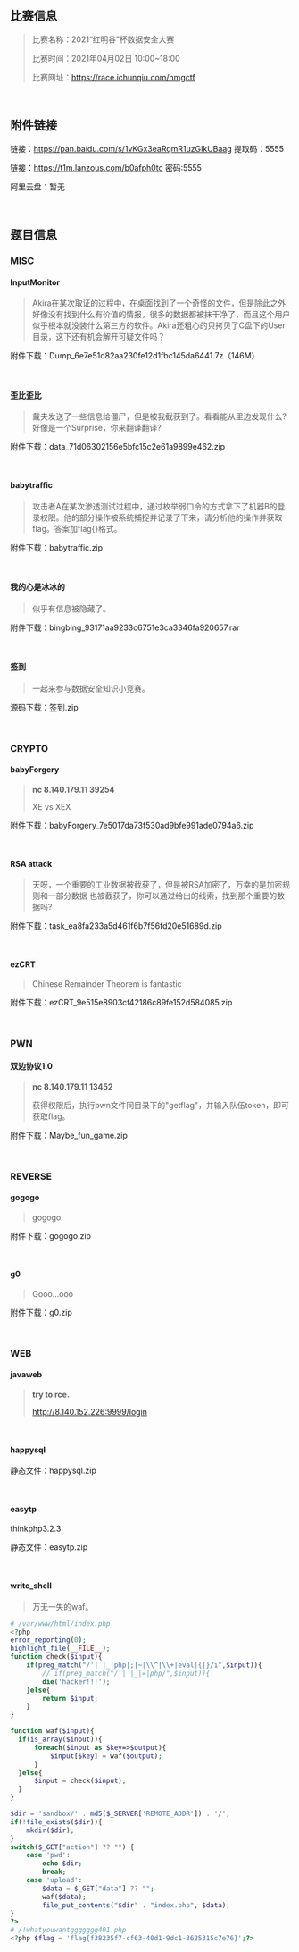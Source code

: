 ## 比赛信息

> 比赛名称：2021“红明谷”杯数据安全大赛
>
> 比赛时间：2021年04月02日 10:00~18:00
>
> 比赛网址：https://race.ichunqiu.com/hmgctf

<br/>

## 附件链接

链接：https://pan.baidu.com/s/1vKGx3eaRqmR1uzGIkUBaag 提取码：5555

链接：https://t1m.lanzous.com/b0afph0tc 密码:5555

阿里云盘：暂无

<br/>

## 题目信息

### MISC

#### InputMonitor

> Akira在某次取证的过程中，在桌面找到了一个奇怪的文件，但是除此之外好像没有找到什么有价值的情报，很多的数据都被抹干净了，而且这个用户似乎根本就没装什么第三方的软件。Akira还粗心的只拷贝了C盘下的User目录，这下还有机会解开可疑文件吗？

附件下载：Dump_6e7e51d82aa230fe12d1fbc145da6441.7z（146M）

<br/>

#### 歪比歪比

> 戴夫发送了一些信息给僵尸，但是被我截获到了。看看能从里边发现什么?好像是一个Surprise，你来翻译翻译?

附件下载：data_71d06302156e5bfc15c2e61a9899e462.zip

<br/>

#### babytraffic

> 攻击者A在某次渗透测试过程中，通过枚举弱口令的方式拿下了机器B的登录权限。他的部分操作被系统捕捉并记录了下来，请分析他的操作并获取flag。答案加flag{}格式。

附件下载：babytraffic.zip

<br/>

#### 我的心是冰冰的

> 似乎有信息被隐藏了。

附件下载：bingbing_93171aa9233c6751e3ca3346fa920657.rar

<br/>

#### 签到

> 一起来参与数据安全知识小竞赛。

源码下载：签到.zip

<br/>

### CRYPTO

#### babyForgery

> **nc 8.140.179.11 39254**
>
> XE vs XEX

附件下载：babyForgery_7e5017da73f530ad9bfe991ade0794a6.zip

<br/>

#### RSA attack

> 天呀，一个重要的工业数据被截获了，但是被RSA加密了，万幸的是加密规则和一部分数据 也被截获了，你可以通过给出的线索，找到那个重要的数据吗?

附件下载：task_ea8fa233a5d461f6b7f56fd20e51689d.zip

<br/>

#### ezCRT

> Chinese Remainder Theorem is fantastic

附件下载：ezCRT_9e515e8903cf42186c89fe152d584085.zip

<br/>

### PWN

#### 双边协议1.0

> **nc 8.140.179.11 13452**
>
> 获得权限后，执行pwn文件同目录下的"getflag"，并输入队伍token，即可获取flag。

附件下载：Maybe_fun_game.zip

<br/>

### REVERSE

#### gogogo

> gogogo

附件下载：gogogo.zip

<br/>

#### g0

> Gooo...ooo

附件下载：g0.zip

<br/>

### WEB

#### javaweb

> **try to rce.**
>
> http://8.140.152.226:9999/login

<br/>

#### happysql

静态文件：happysql.zip

<br/>

#### easytp

thinkphp3.2.3

静态文件：easytp.zip

<br/>

#### write_shell

> 万无一失的waf。

```php
# /var/www/html/index.php
<?php
error_reporting(0);
highlight_file(__FILE__);
function check($input){
    if(preg_match("/'| |_|php|;|~|\\^|\\+|eval|{|}/i",$input)){
        // if(preg_match("/'| |_|=|php/",$input)){
        die('hacker!!!');
    }else{
        return $input;
    }
}

function waf($input){
  if(is_array($input)){
      foreach($input as $key=>$output){
          $input[$key] = waf($output);
      }
  }else{
      $input = check($input);
  }
}

$dir = 'sandbox/' . md5($_SERVER['REMOTE_ADDR']) . '/';
if(!file_exists($dir)){
    mkdir($dir);
}
switch($_GET["action"] ?? "") {
    case 'pwd':
        echo $dir;
        break;
    case 'upload':
        $data = $_GET["data"] ?? "";
        waf($data);
        file_put_contents("$dir" . "index.php", $data);
}
?>
# /!whatyouwantggggggg401.php
<?php $flag = 'flag{f38235f7-cf63-40d1-9dc1-3625315c7e76}';?>
```

